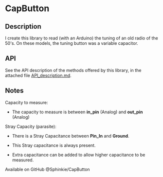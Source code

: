 # CapButton

## Description
I create this library to read (with an Arduino) the tuning of an old radio of the 50's.
On these models, the tuning button was a variable capacitor.

## API
See the API description of the methods offered by this library, in the attached file [API_description.md](API_description.md).

## Notes
Capacity to measure:
* The capacity to measure is between **in_pin** (Analog) and **out_pin** (Analog)  

Stray Capacity (parasite):
* There is a Stray Capacitance between **Pin_In** and **Ground**.
* This Stray capacitance is always present. 

* Extra capacitance can be added to allow higher capacitance to be measured.


Available on GitHub @Sphinkie/CapButton

